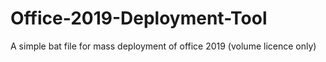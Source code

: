# Office-2019-Deployment-Tool
A simple bat file for mass deployment of office 2019 (volume licence only)
